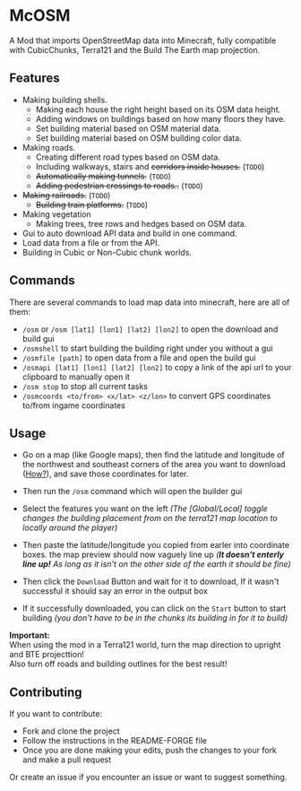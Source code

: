 # McOSM
A Mod that imports OpenStreetMap data into Minecraft, fully compatible with CubicChunks, Terra121 and the Build The Earth map projection. 

## Features

* Making building shells.
    * Making each house the right height based on its OSM data height.
    * Adding windows on buildings based on how many floors they have.
    * Set building material based on OSM material data.
    * Set building material based on OSM building color data.
* Making roads.
    * Creating different road types based on OSM data.
    * Including walkways, stairs and ~~corridors inside houses.~~ (```TODO```)
    * ~~Automatically making tunnels.~~ (```TODO```)
    * ~~Adding pedestrian crossings to roads..~~ (```TODO```)
* ~~Making railroads.~~ (```TODO```)
    * ~~Building train platforms.~~ (```TODO```)
* Making vegetation
    * Making trees, tree rows and hedges based on OSM data.
* Gui to auto download API data and build in one command.
* Load data from a file or from the API.
* Building in Cubic or Non-Cubic chunk worlds.

## Commands

There are several commands to load map data into minecraft, here are all of them:

* ```/osm``` or ```/osm [lat1] [lon1] [lat2] [lon2]``` to open the download and build gui
* ```/osmshell``` to start building the building right under you without a gui
* ```/osmfile [path]``` to open data from a file and open the build gui
* ```/osmapi [lat1] [lon1] [lat2] [lon2]``` to copy a link of the api url to your clipboard to manually open it
* ```/osm stop``` to stop all current tasks
* ```/osmcoords <to/from> <x/lat> <z/lon>``` to convert GPS coordinates to/from ingame coordinates

## Usage

* Go on a map (like Google maps), then find the latitude and longitude of the northwest and southeast corners of the area you want to download ([How?](https://support.google.com/maps/answer/18539)), and save those coordinates for later.

* Then run the ```/osm``` command which will open the builder gui

* Select the features you want on the left *(The [Global/Local] toggle changes the building placement from on the terra121 map location to locally around the player)*

* Then paste the latitude/longitude you copied from earler into coordinate boxes. the map preview should now vaguely line up *(**It doesn't enterly line up!** As long as it isn't on the other side of the earth it should be fine)*

* Then click the ```Download``` Button and wait for it to download, If it wasn't successful it should say an error in the output box

* If it successfully downloaded, you can click on the ```Start``` button to start building *(you don't have to be in the chunks its building in for it to build)*

**Important:**  
When using the mod in a Terra121 world, turn the map direction to upright and BTE projecttion!  
Also turn off roads and building outlines for the best result!  

## Contributing

If you want to contribute:
* Fork and clone the project
* Follow the instructions in the README-FORGE file
* Once you are done making your edits, push the changes to your fork and make a pull request

Or create an issue if you encounter an issue or want to suggest something.
